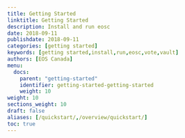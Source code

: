 ```yaml
---
title: Getting Started
linktitle: Getting Started
description: Install and run eosc
date: 2018-09-11
publishdate: 2018-09-11
categories: [getting started]
keywords: [getting started,install,run,eosc,vote,vault]
authors: [EOS Canada]
menu:
  docs:
    parent: "getting-started"
    identifier: getting-started-getting-started
    weight: 10
weight: 10
sections_weight: 10
draft: false
aliases: [/quickstart/,/overview/quickstart/]
toc: true
---
```


